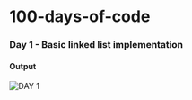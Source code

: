 # 100-days-of-code

### Day 1 - Basic linked list implementation
#### Output
![DAY 1](https://i.imgur.com/ZN7zi2k.png)
